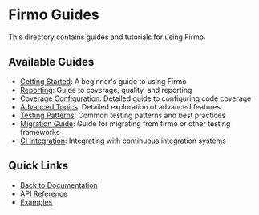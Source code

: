 # Firmo Guides
This directory contains guides and tutorials for using Firmo.

## Available Guides

- [Getting Started](getting-started.md): A beginner's guide to using Firmo
- [Reporting](reporting.md): Guide to coverage, quality, and reporting
- [Coverage Configuration](coverage_configuration.md): Detailed guide to configuring code coverage
- [Advanced Topics](advanced-topics.md): Detailed exploration of advanced features
- [Testing Patterns](testing-patterns.md): Common testing patterns and best practices
- [Migration Guide](migration-guide.md): Guide for migrating from firmo or other testing frameworks
- [CI Integration](ci_integration.md): Integrating with continuous integration systems

## Quick Links

- [Back to Documentation](../README.md)
- [API Reference](../api/README.md)
- [Examples](../../examples)

